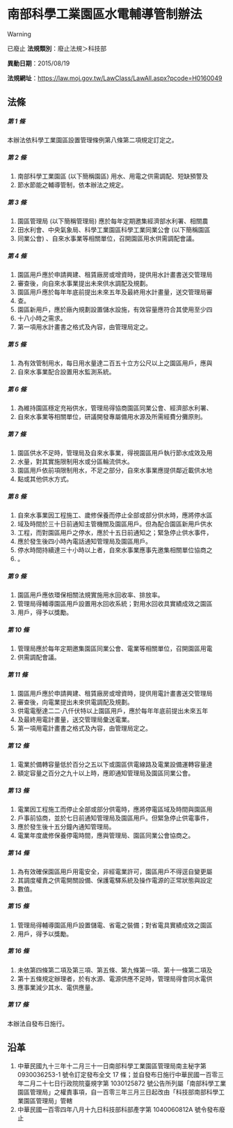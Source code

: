 # 南部科學工業園區水電輔導管制辦法


> [!WARNING]
> 已廢止
**法規類別**：廢止法規＞科技部

**異動日期**：2015/08/19  

**法規網址**：https://law.moj.gov.tw/LawClass/LawAll.aspx?pcode=H0160049



## 法條
##### 第 1 條
本辦法依科學工業園區設置管理條例第八條第二項規定訂定之。

##### 第 2 條
1. 南部科學工業園區 (以下簡稱園區) 用水、用電之供需調配、短缺預警及
1. 節水節能之輔導管制，依本辦法之規定。

##### 第 3 條
1. 園區管理局 (以下簡稱管理局) 應於每年定期邀集經濟部水利署、相關農
1. 田水利會、中央氣象局、科學工業園區科學工業同業公會 (以下簡稱園區
1. 同業公會) 、自來水事業等相關單位，召開園區用水供需調配會議。

##### 第 4 條
1. 園區用戶應於申請興建、租賃廠房或增資時，提供用水計畫書送交管理局
1. 審查後，向自來水事業提出未來供水調配及規劃。
1. 園區用戶應於每年年底前提出未來五年及最終用水計畫量，送交管理局審
1. 查。
1. 園區新用戶，應於廠內規劃設置儲水設施，有效容量應符合其使用至少四
1. 十八小時之需求。
1. 第一項用水計畫書之格式及內容，由管理局定之。

##### 第 5 條
1. 為有效管制用水，每日用水量達二百五十立方公尺以上之園區用戶，應與
1. 自來水事業配合設置用水監測系統。

##### 第 6 條
1. 為維持園區穩定充裕供水，管理局得協商園區同業公會、經濟部水利署、
1. 自來水事業等相關單位，研議開發專屬備用水源及所需經費分攤原則。

##### 第 7 條
1. 園區供水不足時，管理局及自來水事業，得視園區用戶執行節水成效及用
1. 水量，對其實施限制用水或分區輪流供水。
1. 園區用戶依前項限制用水，不足之部分，自來水事業應提供鄰近載供水地
1. 點或其他供水方式。

##### 第 8 條
1. 自來水事業因工程施工、歲修保養而停止全部或部分供水時，應將停水區
1. 域及時間於三十日前通知主管機關及園區用戶。但為配合園區新用戶供水
1. 工程，而對園區用戶之停水，應於十五日前通知之；緊急停止供水事件，
1. 應於發生後四小時內電話通知管理局及園區用戶。
1. 停水時間持續達三十小時以上者，自來水事業應事先邀集相關單位協商之
1. 。

##### 第 9 條
1. 園區用戶應依環保相關法規實施用水回收率、排放率。
1. 管理局得輔導園區用戶設置用水回收系統；對用水回收具實績成效之園區
1. 用戶，得予以獎勵。

##### 第 10 條
1. 管理局應於每年定期邀集園區同業公會、電業等相關單位，召開園區用電
1. 供需調配會議。

##### 第 11 條
1. 園區用戶應於申請興建、租賃廠房或增資時，提供用電計畫書送交管理局
1. 審查後，向電業提出未來供電調配及規劃。
1. 供電電壓達二二‧八仟伏特以上園區用戶，應於每年年底前提出未來五年
1. 及最終用電計畫量，送交管理局彙送電業。
1. 第一項用電計畫書之格式及內容，由管理局定之。

##### 第 12 條
1. 電業於備轉容量低於百分之五以下或園區供電線路及電業設備運轉容量達
1. 額定容量之百分之九十以上時，應即通知管理局及園區同業公會。

##### 第 13 條
1. 電業因工程施工而停止全部或部分供電時，應將停電區域及時間與園區用
1. 戶事前協商，並於七日前通知管理局及園區用戶。但緊急停止供電事件，
1. 應於發生後十五分鐘內通知管理局。
1. 電業年度歲修保養停電時間，應與管理局、園區同業公會協商之。

##### 第 14 條
1. 為有效確保園區用戶用電安全，非經電業許可，園區用戶不得逕自變更屬
1. 其調度權責之供電開關設備、保護電驛系統及操作電源的正常狀態與設定
1. 數值。

##### 第 15 條
1. 管理局得輔導園區用戶設置儲電、省電之裝備；對省電具實績成效之園區
1. 用戶，得予以獎勵。

##### 第 16 條
1. 未依第四條第二項及第三項、第五條、第九條第一項、第十一條第二項及
1. 第十五條規定辦理者，於有水源、電源供應不足時，管理局得會同水電供
1. 應事業減少其水、電供應量。

##### 第 17 條
本辦法自發布日施行。

## 沿革
1. 中華民國九十三年十二月三十一日南部科學工業園區管理局南主秘字第0930036253-1  號令訂定發布全文 17 條；並自發布日施行中華民國一百零三年二月二十七日行政院院臺規字第 1030125872 號公告所列屬「南部科學工業園區管理局」之權責事項，自一百零三年三月三日起改由「科技部南部科學工業園區管理局」管轄
1. 中華民國一百零四年八月十九日科技部科部產字第 1040060812A  號令發布廢止                                                      
